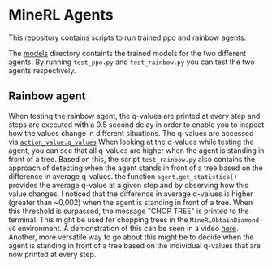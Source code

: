 # MineRL Agents

This repository contains scripts to run trained ppo and rainbow agents. 

The [models](https://github.com/ndrwmlnk/MineRL/tree/master/models) directory containts the trained models for the two different agents.
By running `test_ppo.py` and `test_rainbow.py` you can test the two agents respectively.

## Rainbow agent
When testing the rainbow agent, the q-values are printed at every step and steps are executed with a 0.5 second delay in order to enable you to inspect how the values change in different situations. The q-values are accessed via [`action_value.q_values`](https://github.com/ndrwmlnk/MineRL/blob/a0d5dfe661d077e96f721b48c626f0c57ddcfe77/test_rainbow.py#L124)
When looking at the q-values while testing the agent, you can see that all q-values are higher when the agent is standing in front of a tree.
Based on this, the script `test_rainbow.py` also contains the approach of detecting when the agent stands in front of a tree based on the difference in average q-values. the function `agent.get_statistics()` provides the average q-value at a given step and by observing how this value changes, I noticed that the difference in average q-values is higher (greater than ~0.002) when the agent is standing in front of a tree. When this threshold is surpassed, the message "CHOP TREE" is printed to the terminal. This might be used for chopping trees in the `MineRLObtainDiamond-v0` environment. A demonstration of this can be seen in a video [here](https://github.com/ndrwmlnk/MineRL/tree/master/videos).
Another, more versatile way to go about this might be to decide when the agent is standing in front of a tree based on the individual q-values that are now printed at every step.
